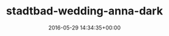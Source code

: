 ---
title:		"stadtbad-wedding-anna-dark"
type:		"upload"
description:		"TBC"
date:		"2016-05-29 14:34:35+00:00"
album:		"abandoned"
filename:		"stadtbad-wedding-anna-dark.md"
series:		""
cl_public_id:		"abandoned/stadtbad-wedding-anna-dark"
cl_version:		1497000033
format:		"tiff"
bytes:		2118428
width:		810
height:		1440
exposure_mode:		"Auto"
program:		"Aperture-priority AE"
aperture:		"2.8"
focal_length:		"24.0 mm"
iso:		"500"
shutter_speed:		"1/80"
metering:		"Spot"
flash:		"Off, Did not fire"
white_balance:		"Custom"
colour_temp:		"5900"
has_crop:		"true"
orientation:		"Horizontal (normal)"
camera_model:		"NIKON D800"
lens_info:		"24-70mm f/2.8"
artist:		"No artist info"
x_resolution:		"300"
y_resolution:		"300"
---
